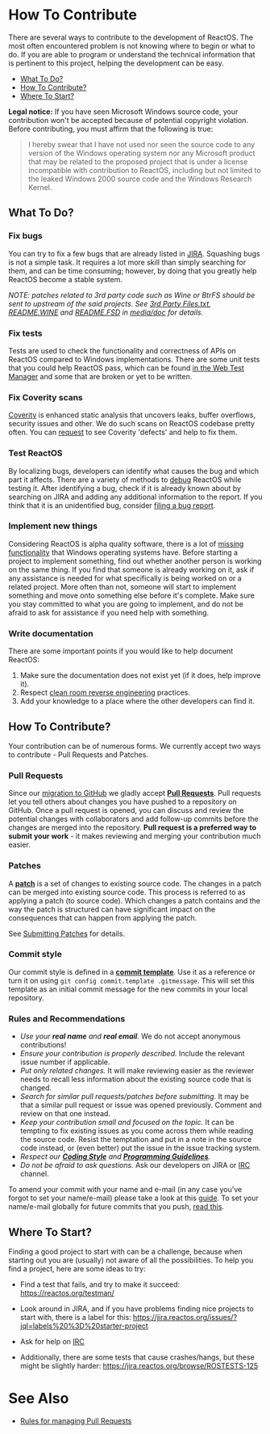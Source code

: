 # How To Contribute

There are several ways to contribute to the development of ReactOS. The most often encountered problem is not knowing where to begin or what to do. If you are able to program or understand the technical information that is pertinent to this project, helping the development can be easy.

- [What To Do?](#what-to-do?)
- [How To Contribute?](#how-to-contribute?)
- [Where To Start?](#where-to-start?)

**Legal notice:** If you have seen Microsoft Windows source code, your contribution won't be accepted because of potential copyright violation. Before contributing, you must affirm that the following is true:
>I hereby swear that I have not used nor seen the source code to any version of the Windows operating system
>nor any Microsoft product that may be related to the proposed project that is under a license incompatible
>with contribution to ReactOS, including but not limited to the leaked Windows 2000 source code and the Windows Research Kernel.

## What To Do?

### Fix bugs

You can try to fix a few bugs that are already listed in [JIRA]. Squashing bugs is not a simple task. It requires a lot more skill than simply searching for them, and can be time consuming; however, by doing that you greatly help ReactOS become a stable system.

_NOTE: patches related to 3rd party code such as Wine or BtrFS should be sent to upstream of the said projects. See [3rd Party Files.txt], [README.WINE] and [README.FSD] in [media/doc](media/doc) for details._

### Fix tests

Tests are used to check the functionality and correctness of APIs on ReactOS compared to Windows implementations. There are some unit tests that you could help ReactOS pass, which can be found [in the Web Test Manager][testman] and some that are broken or yet to be written.

### Fix Coverity scans

[Coverity] is enhanced static analysis that uncovers leaks, buffer overflows, security issues and other. We do such scans on ReactOS codebase pretty often. You can [request][request-coverity] to see Coverity 'defects' and help to fix them.

### Test ReactOS

By localizing bugs, developers can identify what causes the bug and which part it affects. There are a variety of methods to [debug] ReactOS while testing it. After identifying a bug, check if it is already known about by searching on JIRA and adding any additional information to the report. If you think that it is an unidentified bug, consider [filing a bug report].

### Implement new things

Considering ReactOS is alpha quality software, there is a lot of [missing functionality] that Windows operating systems have. Before starting a project to implement something, find out whether another person is working on the same thing. If you find that someone is already working on it, ask if any assistance is needed for what specifically is being worked on or a related project. More often than not, someone will start to implement something and move onto something else before it's complete. Make sure you stay committed to what you are going to implement, and do not be afraid to ask for assistance if you need help with something.

### Write documentation

There are some important points if you would like to help document ReactOS:

1. Make sure the documentation does not exist yet (if it does, help improve it).
2. Respect [clean room reverse engineering] practices.
3. Add your knowledge to a place where the other developers can find it.

## How To Contribute?

Your contribution can be of numerous forms. We currently accept two ways to contribute - Pull Requests and Patches.

### Pull Requests

Since our [migration to GitHub] we gladly accept __[Pull Requests]__. Pull requests let you tell others about changes you have pushed to a repository on GitHub. Once a pull request is opened, you can discuss and review the potential changes with collaborators and add follow-up commits before the changes are merged into the repository. __Pull request is a preferred way to submit your work__ - it makes reviewing and merging your contribution much easier.

### Patches

A __[patch]__ is a set of changes to existing source code. The changes in a patch can be merged into existing source code. This process is referred to as applying a patch (to source code). Which changes a patch contains and the way the patch is structured can have significant impact on the consequences that can happen from applying the patch.

See [Submitting Patches] for details.

### Commit style

Our commit style is defined in a __[commit template]__. Use it as a reference or turn it on using `git config commit.template .gitmessage`. This will set this template as an initial commit message for the new commits in your local repository.

### Rules and Recommendations

- *Use your __real name__ and __real email__.* We do not accept anonymous contributions!
- *Ensure your contribution is properly described.* Include the relevant issue number if applicable.
- *Put only related changes.* It will make reviewing easier as the reviewer needs to recall less information about the existing source code that is changed.
- *Search for similar pull requests/patches before submitting.* It may be that a similar pull request or issue was opened previously. Comment and review on that one instead.
- *Keep your contribution small and focused on the topic.* It can be tempting to fix existing issues as you come across them while reading the source code. Resist the temptation and put in a note in the source code instead, or (even better) put the issue in the issue tracking system.
- *Respect our __[Coding Style]__ and __[Programming Guidelines]__.*
- *Do not be afraid to ask questions.* Ask our developers on JIRA or [IRC] channel.

To amend your commit with your name and e-mail (in any case you've forgot to set your name/e-mail) please take a look at this [guide](https://reactos.org/wiki/ReactOS_Git_For_Dummies#Amending_your_commit_with_name.2FE-mail). To set your name/e-mail globally for future commits that you push, [read this](https://reactos.org/wiki/ReactOS_Git_For_Dummies#Assign_commits_with_your_name_.26_E-mail_automatically).

## Where To Start?

Finding a good project to start with can be a challenge, because when starting out you are (usually) not aware of all the possibilities. To help you find a project, here are some ideas to try:

- Find a test that fails, and try to make it succeed: <https://reactos.org/testman/>
- Look around in JIRA, and if you have problems finding nice projects to start with, there is a label for this: <https://jira.reactos.org/issues/?jql=labels%20%3D%20starter-project>
- Ask for help on [IRC]
- Additionally, there are some tests that cause crashes/hangs, but these might be slightly harder: <https://jira.reactos.org/browse/ROSTESTS-125>

  [clean room reverse engineering]:                              https://en.wikipedia.org/wiki/Clean_room_design
  [debug]:                                                       https://reactos.org/wiki/Debugging
  [JIRA]:                                                        https://jira.reactos.org/
  [filing a bug report]:                                         https://reactos.org/wiki/File_Bugs
  [testman]:                                                     https://reactos.org/testman/
  [migration to GitHub]:                                         https://reactos.org/project-news/reactos-repository-migrated-github/
  [humans are terrible at tracking large amount of information]: https://www.eurekalert.org/pub_releases/2005-03/aps-hmc030805.php
  [Pull requests]:                                               https://help.github.com/articles/about-pull-requests/
  [tips for reviewing patches]:                                  https://www.drupal.org/patch/review
  [missing functionality]:                                       https://reactos.org/wiki/Missing_ReactOS_Functionality
  [patch]:                                                       https://git-scm.com/docs/git-format-patch
  [Submitting Patches]:                                          https://reactos.org/wiki/Submitting_Patches
  [Coding Style]:                                                https://reactos.org/wiki/Coding_Style
  [IRC]:                                                         https://reactos.org/wiki/Connect_to_the_ReactOS_IRC_Channels
  [Programming Guidelines]:                                      https://reactos.org/wiki/Programming_Guidelines
  [3rd Party Files.txt]:                                         /media/doc/3rd_Party_Files.txt
  [README.WINE]:                                                 /media/doc/README.WINE
  [README.FSD]:                                                  /media/doc/README.FSD
  [Coverity]:                                                    https://scan.coverity.com/projects/reactos
  [request-coverity]:                                            https://scan.coverity.com/memberships/new?project_id=reactos
  [commit template]:                                             .gitmessage

# See Also

- [Rules for managing Pull Requests](PULL_REQUEST_MANAGEMENT.md)

